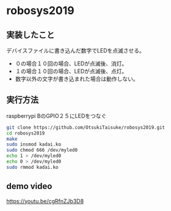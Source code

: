 # robosys2019

## 実装したこと  
デバイスファイルに書き込んだ数字でLEDを点滅させる。    
* ０の場合１０回の場合、LEDが点滅後、消灯。  
* １の場合１０回の場合、LEDが点滅後、点灯。  
* 数字以外の文字が書き込まれた場合は動作しない。  　　

## 実行方法
raspberrypi BのGPIO２５にLEDをつなぐ
 ```bash
git clone https://github.com/OtsukiTaisuke/robosys2019.git
cd robosys2019
make
sudo insmod kadai.ko
sudo chmod 666 /dev/myled0
echo 1 > /dev/myled0
echo 0 > /dev/myled0
sudo rmmod kadai.ko
```
## demo video
https://youtu.be/cgRfnZJb3D8
